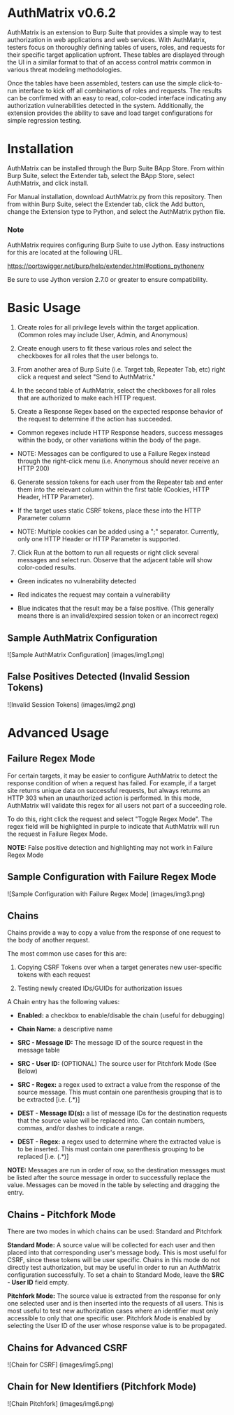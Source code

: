 # AuthMatrix v0.6.2

AuthMatrix is an extension to Burp Suite that provides a simple way to test authorization in web applications and web services. With AuthMatrix, testers focus on thoroughly defining tables of users, roles, and requests for their specific target application upfront. These tables are displayed through the UI in a similar format to that of an access control matrix common in various threat modeling methodologies.

Once the tables have been assembled, testers can use the simple click-to-run interface to kick off all combinations of roles and requests. The results can be confirmed with an easy to read, color-coded interface indicating any authorization vulnerabilities detected in the system. Additionally, the extension provides the ability to save and load target configurations for simple regression testing.

# Installation

AuthMatrix can be installed through the Burp Suite BApp Store. From within Burp Suite, select the Extender tab, select the BApp Store, select AuthMatrix, and click install.

For Manual installation, download AuthMatrix.py from this repository.  Then from within Burp Suite, select the Extender tab, click the Add button, change the Extension type to Python, and select the AuthMatrix python file.

### Note

AuthMatrix requires configuring Burp Suite to use Jython.  Easy instructions for this are located at the following URL.

https://portswigger.net/burp/help/extender.html#options_pythonenv

Be sure to use Jython version 2.7.0 or greater to ensure compatibility.

# Basic Usage

1. Create roles for all privilege levels within the target application.  (Common roles may include User, Admin, and Anonymous)

2. Create enough users to fit these various roles and select the checkboxes for all roles that the user belongs to.

3. From another area of Burp Suite (i.e. Target tab, Repeater Tab, etc) right click a request and select "Send to AuthMatrix." 

4. In the second table of AuthMatrix, select the checkboxes for all roles that are authorized to make each HTTP request.

5. Create a Response Regex based on the expected response behavior of the request to determine if the action has succeeded. 

  * Common regexes include HTTP Response headers, success messages within the body, or other variations within the body of the page.

  * NOTE: Messages can be configured to use a Failure Regex instead through the right-click menu (i.e. Anonymous should never receive an HTTP 200)

6. Generate session tokens for each user from the Repeater tab and enter them into the relevant column within the first table (Cookies, HTTP Header, HTTP Parameter).

  * If the target uses static CSRF tokens, place these into the HTTP Parameter column

  * NOTE: Multiple cookies can be added using a ";" separator. Currently, only one HTTP Header or HTTP Parameter is supported.


7. Click Run at the bottom to run all requests or right click several messages and select run.  Observe that the adjacent table will show color-coded results.

  * Green indicates no vulnerability detected

  * Red indicates the request may contain a vulnerability

  * Blue indicates that the result may be a false positive.  (This generally means there is an invalid/expired session token or an incorrect regex)

## Sample AuthMatrix Configuration

![Sample AuthMatrix Configuration]
(images/img1.png)


## False Positives Detected (Invalid Session Tokens)

![Invalid Session Tokens]
(images/img2.png)

# Advanced Usage

## Failure Regex Mode

For certain targets, it may be easier to configure AuthMatrix to detect the response condition of when a request has failed. For example, if a target site returns unique data on successful requests, but always returns an HTTP 303 when an unauthorized action is performed. In this mode, AuthMatrix will validate this regex for all users not part of a succeeding role.

To do this, right click the request and select "Toggle Regex Mode".  The regex field will be highlighted in purple to indicate that AuthMatrix will run the request in Failure Regex Mode.

__NOTE:__ False positive detection and highlighting may not work in Failure Regex Mode

## Sample Configuration with Failure Regex Mode

![Sample Configuration with Failure Regex Mode]
(images/img3.png)

## Chains

Chains provide a way to copy a value from the response of one request to the body of another request.

The most common use cases for this are:

1. Copying CSRF Tokens over when a target generates new user-specific tokens with each request

2. Testing newly created IDs/GUIDs for authorization issues

A Chain entry has the following values:

* __Enabled:__ a checkbox to enable/disable the chain (useful for debugging)

* __Chain Name:__ a descriptive name

* __SRC - Message ID:__ The message ID of the source request in the message table

* __SRC - User ID:__ (OPTIONAL) The source user for Pitchfork Mode (See Below)

* __SRC - Regex:__ a regex used to extract a value from the response of the source message.  This must contain one parenthesis grouping that is to be extracted [i.e. (.*)]

* __DEST - Message ID(s):__ a list of message IDs for the destination requests that the source value will be replaced into.  Can contain numbers, commas, and/or dashes to indicate a range.

* __DEST - Regex:__ a regex used to determine where the extracted value is to be inserted.  This must contain one parenthesis grouping to be replaced [i.e. (.*)]

__NOTE:__ Messages are run in order of row, so the destination messages must be listed after the source message in order to successfully replace the value.  Messages can be moved in the table by selecting and dragging the entry.

## Chains - Pitchfork Mode

There are two modes in which chains can be used: Standard and Pitchfork

__Standard Mode:__ A source value will be collected for each user and then placed into that corresponding user's message body.  This is most useful for CSRF, since these tokens will be user specific.  Chains in this mode do not directly test authorization, but may be useful in order to run an AuthMatrix configuration successfully.  To set a chain to Standard Mode, leave the **SRC - User ID** field empty. 

__Pitchfork Mode:__ The source value is extracted from the response for only one selected user and is then inserted into the requests of all users.  This is most useful to test new authorization cases where an identifier must only accessible to only that one specific user. Pitchfork Mode is enabled by selecting the User ID of the user whose response value is to be propagated.

## Chains for Advanced CSRF

![Chain for CSRF]
(images/img5.png)

## Chain for New Identifiers (Pitchfork Mode)

![Chain Pitchfork]
(images/img6.png)

